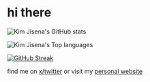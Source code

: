 # hi there

![Kim Jisena's GitHub stats](https://github-readme-stats.vercel.app/api?username=kimjisena&theme=dark&show_icons=true&include_all_commits=true)

![Kim Jisena's Top languages](https://github-readme-stats.vercel.app/api/top-langs?username=kimjisena&theme=dark&show_icons=true)

[![GitHub Streak](https://streak-stats.demolab.com/?user=kimjisena&theme=dark)](https://git.io/streak-stats)

find me on [x/twitter](https://x.com/kimjisena) or visit my [personal website](https://kimjisena.com/)
